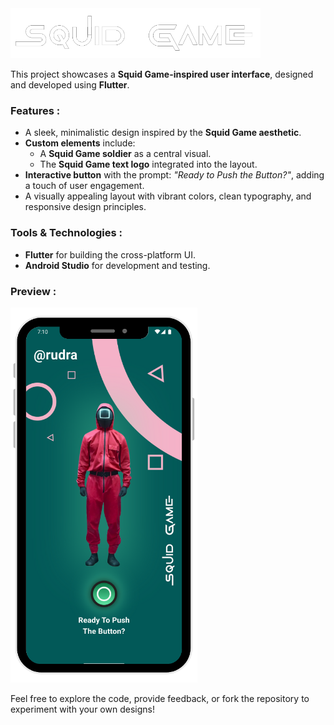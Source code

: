 <img src="assets/images/README heading image.png" height="80">



This project showcases a **Squid Game-inspired user interface**, designed and developed using **Flutter**.  

### Features :  
- A sleek, minimalistic design inspired by the **Squid Game aesthetic**.  
- **Custom elements** include:  
  - A **Squid Game soldier** as a central visual.  
  - The **Squid Game text logo** integrated into the layout.  
- **Interactive button** with the prompt: *"Ready to Push the Button?"*, adding a touch of user engagement.  
- A visually appealing layout with vibrant colors, clean typography, and responsive design principles.  

### Tools & Technologies :  
- **Flutter** for building the cross-platform UI.  
- **Android Studio** for development and testing.  

### Preview :  
<img src="assets/images/README preview image.png" height="600" style="margin-right: 20px">

Feel free to explore the code, provide feedback, or fork the repository to experiment with your own designs!
